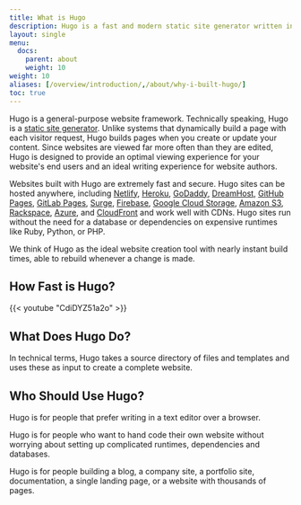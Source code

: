 ```yaml
---
title: What is Hugo
description: Hugo is a fast and modern static site generator written in Go, and designed to make website creation fun again.
layout: single
menu:
  docs:
    parent: about
    weight: 10
weight: 10
aliases: [/overview/introduction/,/about/why-i-built-hugo/]
toc: true
---
```


Hugo is a general-purpose website framework. Technically speaking, Hugo is a [static site generator]. Unlike systems that dynamically build a page with each visitor request, Hugo builds pages when you create or update your content. Since websites are viewed far more often than they are edited, Hugo is designed to provide an optimal viewing experience for your website's end users and an ideal writing experience for website authors.

Websites built with Hugo are extremely fast and secure. Hugo sites can be hosted anywhere, including [Netlify], [Heroku], [GoDaddy], [DreamHost], [GitHub Pages], [GitLab Pages], [Surge], [Firebase], [Google Cloud Storage], [Amazon S3], [Rackspace], [Azure], and [CloudFront] and work well with CDNs. Hugo sites run without the need for a database or dependencies on expensive runtimes like Ruby, Python, or PHP.

We think of Hugo as the ideal website creation tool with nearly instant build times, able to rebuild whenever a change is made.

## How Fast is Hugo?

{{< youtube "CdiDYZ51a2o" >}}

## What Does Hugo Do?

In technical terms, Hugo takes a source directory of files and templates and uses these as input to create a complete website.

## Who Should Use Hugo?

Hugo is for people that prefer writing in a text editor over a browser.

Hugo is for people who want to hand code their own website without worrying about setting up complicated runtimes, dependencies and databases.

Hugo is for people building a blog, a company site, a portfolio site, documentation, a single landing page, or a website with thousands of pages.

[@spf13]: https://twitter.com/spf13
[Amazon S3]: https://aws.amazon.com/s3/
[Azure]: https://docs.microsoft.com/en-us/azure/storage/blobs/storage-blob-static-website
[CloudFront]: https://aws.amazon.com/cloudfront/ "Amazon CloudFront"
[DreamHost]: https://www.dreamhost.com/
[Firebase]: https://firebase.google.com/docs/hosting/ "Firebase static hosting"
[GitHub Pages]: https://pages.github.com/
[GitLab Pages]: https://about.gitlab.com/features/pages/
[Go language]: https://go.dev/
[GoDaddy]: https://www.godaddy.com/ "GoDaddy.com Hosting"
[Google Cloud Storage]: https://cloud.google.com/storage/
[Heroku]: https://www.heroku.com/
[Jekyll]: https://jekyllrb.com/
[Middleman]: https://middlemanapp.com/
[Nanoc]: https://nanoc.ws/
[Netlify]: https://netlify.com
[Rackspace]: https://www.rackspace.com/cloud/files
[Surge]: https://surge.sh
[contributing to it]: https://github.com/gohugoio/hugo
[rackspace]: https://www.rackspace.com/openstack/public/files
[static site generator]: /about/benefits/
